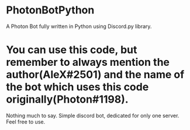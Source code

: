 # PhotonBotPython
A Photon Bot fully written in Python using Discord.py library.
# You can use this code, but remember to always mention the author(AleX#2501) and the name of the bot which uses this code originally(Photon#1198).

Nothing much to say. Simple discord bot, dedicated for only one server. Feel free to use.
